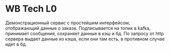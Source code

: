 # WB Tech L0
Демонстрационный сервис с простейшим интерфейсом, отображающий данные о заказе. Подписывается на топик в kafka, принимает сообщения, сохраняет данные в кэш и бд. По запросу от http сервера выдает данные из кэша, если они там есть, в противном случае идет в бд.
